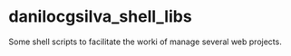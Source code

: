 # danilocgsilva_shell_libs

Some shell scripts to facilitate the worki of manage several web projects.
